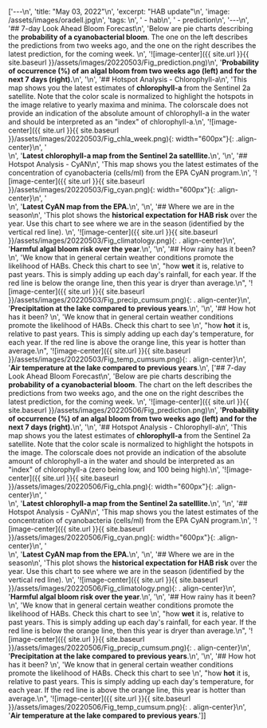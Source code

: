 ['---\n', 'title: "May 03, 2022"\n', 'excerpt: "HAB update"\n', 'image: /assets/images/oradell.jpg\n', 'tags: \n', '  - hab\n', '  - prediction\n', '---\n', '## 7-day Look Ahead Bloom Forecast\n', 'Below are pie charts describing the __probability of a cyanobacterial bloom__. The one on the left describes the predictions from two weeks ago, and the one on the right describes the latest prediction, for the coming week. \n', '![image-center]({{ site.url }}{{ site.baseurl }}/assets/images/20220503/Fig_prediction.png)\n', '__Probability of occurrence (%) of an algal bloom from two weeks ago (left) and for the next 7 days (right).__\n', '\n', '## Hotspot Analysis - Chlorophyll-a\n', 'This map shows you the latest estimates of __chlorophyll-a__ from the Sentinel 2a satellite. Note that the color scale is normalized to highlight the hotspots in the image relative to yearly maxima and minima. The colorscale does not provide an indication of the absolute amount of chlorophyll-a in the water and should be interpreted as an "index" of chlorophyll-a.\n', '![image-center]({{ site.url }}{{ site.baseurl }}/assets/images/20220503/Fig_chla_week.png){:             width="600px"}{: .align-center}\n', '<br clear="all" />\n', '__Latest chlorophyll-a map from the Sentinel 2a satelllite.__\n', '\n', '## Hotspot Analysis - CyAN\n', 'This map shows you the latest estimates of the concentration of cyanobacteria (cells/ml) from the EPA CyAN program.\n', '![image-center]({{ site.url }}{{ site.baseurl }}/assets/images/20220503/Fig_cyan.png){: width="600px"}{: .align-center}\n', '<br clear="all" />\n', '__Latest CyAN map from the EPA.__\n', '\n', '## Where we are in the season\n', 'This plot shows the __historical expectation for HAB risk__ over the year. Use this chart to see where we are in the season (identified by the vertical red line). \n', '![image-center]({{ site.url }}{{ site.baseurl }}/assets/images/20220503/Fig_climatology.png){: .     align-center}\n', '__Harmful algal bloom risk over the year__.\n', '\n', '## How rainy has it been? \n', 'We know that in general certain weather conditions promote the likelihood of HABs. Check this chart to see \n', "how __wet__ it is, relative to past years. This is simply adding up each day's rainfall, for each year. If the red line is below the orange line, then this year is dryer than average.\n", '![image-center]({{ site.url }}{{ site.baseurl }}/assets/images/20220503/Fig_precip_cumsum.png){: .     align-center}\n', '__Precipitation at the lake compared to previous years__.\n', '\n', '## How hot has it been? \n', 'We know that in general certain weather conditions promote the likelihood of HABs. Check this chart to see \n', "how __hot__ it is, relative to past years. This is simply adding up each day's temperature, for each year. If the red line is above the orange line, this year is hotter than average.\n", '![image-center]({{ site.url }}{{ site.baseurl }}/assets/images/20220503/Fig_temp_cumsum.png){: .     align-center}\n', '__Air temperature at the lake compared to previous years__.\n', ['## 7-day Look Ahead Bloom Forecast\n', 'Below are pie charts describing the __probability of a cyanobacterial bloom__. The chart on the left describes the predictions from two weeks ago, and the one on the right describes the latest prediction, for the coming week. \n', '![image-center]({{ site.url }}{{ site.baseurl }}/assets/images/20220506/Fig_prediction.png)\n', '__Probability of occurrence (%) of an algal bloom from two weeks ago (left) and for the next 7 days (right).__\n', '\n', '## Hotspot Analysis - Chlorophyll-a\n', 'This map shows you the latest estimates of __chlorophyll-a__ from the Sentinel 2a satellite. Note that the color scale is normalized to highlight the hotspots in the image. The colorscale does not provide an indication of the absolute amount of chlorophyll-a in the water and should be interpreted as an "index" of chlorophyll-a (zero being low, and 100 being high).\n', '![image-center]({{ site.url }}{{ site.baseurl }}/assets/images/20220506/Fig_chla.png){:             width="600px"}{: .align-center}\n', '<br clear="all" />\n', '__Latest chlorophyll-a map from the Sentinel 2a satelllite.__\n', '\n', '## Hotspot Analysis - CyAN\n', 'This map shows you the latest estimates of the concentration of cyanobacteria (cells/ml) from the EPA CyAN program.\n', '![image-center]({{ site.url }}{{ site.baseurl }}/assets/images/20220506/Fig_cyan.png){: width="600px"}{: .align-center}\n', '<br clear="all" />\n', '__Latest CyAN map from the EPA.__\n', '\n', '## Where we are in the season\n', 'This plot shows the __historical expectation for HAB risk__ over the year. Use this chart to see where we are in the season (identified by the vertical red line). \n', '![image-center]({{ site.url }}{{ site.baseurl }}/assets/images/20220506/Fig_climatology.png){: .     align-center}\n', '__Harmful algal bloom risk over the year__.\n', '\n', '## How rainy has it been? \n', 'We know that in general certain weather conditions promote the likelihood of HABs. Check this chart to see \n', "how __wet__ it is, relative to past years. This is simply adding up each day's rainfall, for each year. If the red line is below the orange line, then this year is dryer than average.\n", '![image-center]({{ site.url }}{{ site.baseurl }}/assets/images/20220506/Fig_precip_cumsum.png){: .     align-center}\n', '__Precipitation at the lake compared to previous years__.\n', '\n', '## How hot has it been? \n', 'We know that in general certain weather conditions promote the likelihood of HABs. Check this chart to see \n', "how __hot__ it is, relative to past years. This is simply adding up each day's temperature, for each year. If the red line is above the orange line, this year is hotter than average.\n", '![image-center]({{ site.url }}{{ site.baseurl }}/assets/images/20220506/Fig_temp_cumsum.png){: .     align-center}\n', '__Air temperature at the lake compared to previous years__.']]